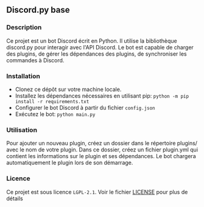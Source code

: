 ## Discord.py base
### Description
Ce projet est un bot Discord écrit en Python. Il utilise la bibliothèque discord.py pour interagir avec l'API Discord. Le bot est capable de charger des plugins, de gérer les dépendances des plugins, de synchroniser les commandes à Discord.

### Installation
- Clonez ce dépôt sur votre machine locale.
- Installez les dépendances nécessaires en utilisant pip: `python -m pip install -r requirements.txt`
- Configurer le bot Discord à partir du fichier `config.json`
- Exécutez le bot: `python main.py`

### Utilisation
Pour ajouter un nouveau plugin, créez un dossier dans le répertoire plugins/ avec le nom de votre plugin. Dans ce dossier, créez un fichier plugin.yml qui contient les informations sur le plugin et ses dépendances. Le bot chargera automatiquement le plugin lors de son démarrage.

### Licence
Ce projet est sous licence `LGPL-2.1`. Voir le fichier [LICENSE](/LICENSE) pour plus de détails
